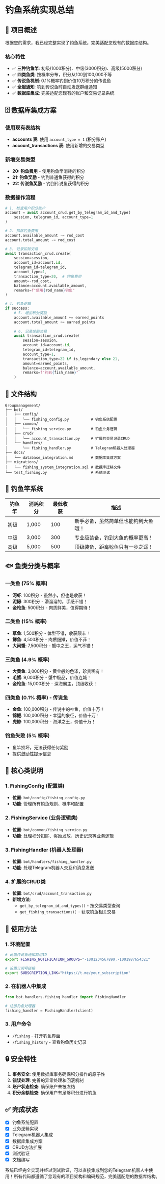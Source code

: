 # 钓鱼系统实现总结

## 🎯 项目概述

根据您的需求，我已经完整实现了钓鱼系统，完美适配您现有的数据库结构。

### 核心特性
- ✅ **三种钓鱼竿**: 初级(1000积分)、中级(3000积分)、高级(5000积分)
- ✅ **四类鱼类**: 按概率分布，积分从100到100,000不等
- ✅ **传说鱼机制**: 0.1%概率钓到价值10万积分的传说鱼
- ✅ **全服通知**: 钓到传说鱼时自动发送群组通知
- ✅ **数据库集成**: 完美适配您现有的账户和交易记录系统

## 🗄️ 数据库集成方案

### 使用现有表结构
- **accounts 表**: 使用 `account_type = 1` (积分账户)
- **account_transactions 表**: 使用新增的交易类型

### 新增交易类型
- **20: 钓鱼费用** - 使用钓鱼竿消耗的积分
- **21: 钓鱼奖励** - 钓到普通鱼获得的积分  
- **22: 传说鱼奖励** - 钓到传说鱼获得的积分

### 数据操作流程
```python
# 1. 检查用户积分账户
account = await account_crud.get_by_telegram_id_and_type(
    session, telegram_id, account_type=1
)

# 2. 扣除钓鱼费用
account.available_amount -= rod_cost
account.total_amount -= rod_cost

# 3. 记录扣除交易
await transaction_crud.create(
    session=session,
    account_id=account.id,
    telegram_id=telegram_id,
    account_type=1,
    transaction_type=20,  # 钓鱼费用
    amount=-rod_cost,
    balance=account.available_amount,
    remarks=f"使用{rod_name}钓鱼"
)

# 4. 钓鱼逻辑
if success:
    # 5. 增加积分奖励
    account.available_amount += earned_points
    account.total_amount += earned_points
    
    # 6. 记录奖励交易
    await transaction_crud.create(
        session=session,
        account_id=account.id,
        telegram_id=telegram_id,
        account_type=1,
        transaction_type=22 if is_legendary else 21,
        amount=earned_points,
        balance=account.available_amount,
        remarks=f"钓到{fish_name}"
    )
```

## 📁 文件结构

```
Groupmanagement/
├── bot/
│   ├── config/
│   │   └── fishing_config.py          # 钓鱼系统配置
│   ├── common/
│   │   └── fishing_service.py         # 钓鱼业务逻辑
│   ├── crud/
│   │   └── account_transaction.py     # 扩展的交易记录CRUD
│   └── handlers/
│       └── fishing_handler.py         # Telegram机器人处理器
├── docs/
│   └── database_integration.md        # 数据库集成方案
├── migrations/
│   └── fishing_system_integration.sql # 数据库迁移文件
└── test_fishing.py                    # 系统测试
```

## 🎣 钓鱼竿系统

| 钓鱼竿 | 消耗积分 | 最低收获 | 描述 |
|--------|----------|----------|------|
| 初级 | 1,000 | 100 | 新手必备，虽然简单但也能钓到大鱼哦！ |
| 中级 | 3,000 | 300 | 专业级装备，钓到大鱼的概率更高！ |
| 高级 | 5,000 | 500 | 顶级装备，距离鲸鱼只有一步之遥！ |

## 🐟 鱼类分类与概率

### 一类鱼 (75% 概率)
- **河虾**: 100积分 - 虽然小，但也是收获！
- **泥鳅**: 300积分 - 滑溜溜的，手感不错！
- **金枪鱼**: 500积分 - 肉质鲜美，值得期待！

### 二类鱼 (15% 概率)
- **草鱼**: 1,500积分 - 体型不错，收获颇丰！
- **鲫鱼**: 4,500积分 - 肉质细嫩，价值不菲！
- **大闸蟹**: 7,500积分 - 蟹中之王，运气不错！

### 三类鱼 (4.9% 概率)
- **大黄鱼**: 3,000积分 - 黄金般的色泽，珍贵稀有！
- **毛蟹**: 9,000积分 - 蟹中极品，价值连城！
- **金枪鱼**: 15,000积分 - 深海霸主，顶级收获！

### 四类鱼 (0.1% 概率) - 传说鱼
- **金鱼**: 100,000积分 - 传说中的神鱼，价值十万！
- **锦鲤**: 100,000积分 - 幸运的象征，价值十万！
- **虎鲸**: 100,000积分 - 海洋之王，价值十万！

### 钓鱼失败 (5% 概率)
- 鱼竿损坏，无法获得任何奖励
- 提供鼓励性提示信息

## 🔧 核心类说明

### 1. FishingConfig (配置类)
- **位置**: `bot/config/fishing_config.py`
- **功能**: 管理所有钓鱼规则、概率和配置

### 2. FishingService (业务逻辑类)
- **位置**: `bot/common/fishing_service.py`
- **功能**: 处理积分扣除、奖励发放、历史记录等业务逻辑

### 3. FishingHandler (机器人处理器)
- **位置**: `bot/handlers/fishing_handler.py`
- **功能**: 处理Telegram机器人交互和消息发送

### 4. 扩展的CRUD类
- **位置**: `bot/crud/account_transaction.py`
- **新增方法**:
  - `get_by_telegram_id_and_types()` - 按交易类型查询
  - `get_fishing_transactions()` - 获取钓鱼相关交易

## 🚀 使用方法

### 1. 环境配置
```bash
# 设置传说鱼通知群组ID
export FISHING_NOTIFICATION_GROUPS="-1001234567890,-1001987654321"

# 设置订阅号链接
export SUBSCRIPTION_LINK="https://t.me/your_subscription"
```

### 2. 在机器人中集成
```python
from bot.handlers.fishing_handler import FishingHandler

# 注册钓鱼处理器
fishing_handler = FishingHandler(client)
```

### 3. 用户命令
- `/fishing` - 打开钓鱼界面
- `/fishing_history` - 查看钓鱼历史记录

## 🔒 安全特性

1. **事务安全**: 使用数据库事务确保积分操作的原子性
2. **错误处理**: 完善的异常处理和回滚机制
3. **账户状态检查**: 确保账户未被冻结
4. **积分余额检查**: 确保用户有足够积分进行钓鱼

## ✅ 完成状态

- [x] 钓鱼系统配置
- [x] 业务逻辑实现
- [x] Telegram机器人集成
- [x] 数据库集成方案
- [x] CRUD方法扩展
- [x] 测试验证
- [x] 文档编写

系统已经完全实现并经过测试验证，可以直接集成到您的Telegram机器人中使用！所有代码都遵循了您现有的项目架构和编码规范，完美适配您的数据库结构。 